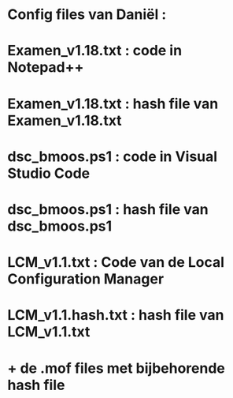 # Config files van Daniël :

# Examen_v1.18.txt      : code in Notepad++
# Examen_v1.18.txt      : hash file van Examen_v1.18.txt

# dsc_bmoos.ps1         : code in Visual Studio Code
# dsc_bmoos.ps1         : hash file van dsc_bmoos.ps1

# LCM_v1.1.txt          : Code van de Local Configuration Manager
# LCM_v1.1.hash.txt     : hash file van LCM_v1.1.txt

# + de .mof files met bijbehorende hash file